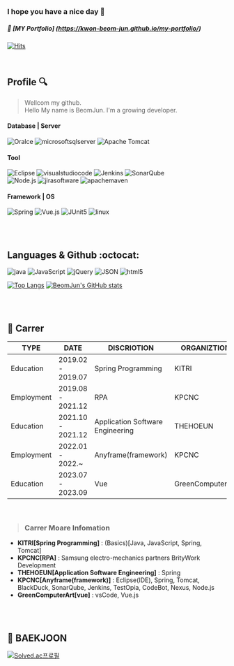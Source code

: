<!--
**kwon-beom-jun/kwon-beom-jun** is a ✨ _special_ ✨ repository because its `README.md` (this file) appears on your GitHub profile.

Here are some ideas to get you started:

- 🔭 I’m currently working on ...
- 🌱 I’m currently learning ...
- 👯 I’m looking to collaborate on ...
- 🤔 I’m looking for help with ...
- 💬 Ask me about ...
- 📫 How to reach me: ...
- 😄 Pronouns: ...
- ⚡ Fun fact: ...
-->

<br/>


### I hope you have a nice day 👋
##### 🌱 [MY Portfolio] (https://kwon-beom-jun.github.io/my-portfolio/)
[![Hits](https://hits.seeyoufarm.com/api/count/incr/badge.svg?url=https%3A%2F%2Fgithub.com%2Fkwon-beom-jun&count_bg=%230B666A&title_bg=%23071952&icon=iconify.svg&icon_color=%23E7E7E7&title=vistor&edge_flat=false)](https://hits.seeyoufarm.com)

<br/>

## Profile :mag:

> Wellcom my github.<br/>
> Hello My name is BeomJun. I'm a growing developer.<br/>


<!-- 뱃지 설정 방법 : https://img.shields.io/badge/{배지이름}-{css컬러}?style={스타일}&logo={로고}&logoColor={로고컬러} -->
<!-- 뱃지 : https://simpleicons.org/ -->
<!-- 언어 및 상태 표시 : https://github.com/anuraghazra/github-readme-stats/tree/master -->
<!-- 이모지 : https://www.emojiengine.com/ko/keyboard/ -->

#### Database | Server
<p>
<img alt="Oralce" src ="https://img.shields.io/badge/Oralce-F80000.svg?&style=for-the-badge&logo=Oralce&logoColor=white"/>
<img alt="microsoftsqlserver" src ="https://img.shields.io/badge/microsoftsqlserver-CC2927.svg?&style=for-the-badge&logo=microsoftsqlserver&logoColor=white"/>
<img alt="Apache Tomcat" src ="https://img.shields.io/badge/Apache Tomcat-F8DC75.svg?&style=for-the-badge&logo=Apache Tomcat&logoColor=black"/>
</p>
   
#### Tool
<p>
<img alt="Eclipse" src ="https://img.shields.io/badge/Eclipse-2C2255.svg?&style=for-the-badge&logo=Eclipse&logoColor=white"/>
<img alt="visualstudiocode" src ="https://img.shields.io/badge/visualstudiocode-007ACC.svg?&style=for-the-badge&logo=visualstudiocode&logoColor=white"/>
<img alt="Jenkins" src ="https://img.shields.io/badge/Jenkins-D24939.svg?&style=for-the-badge&logo=Jenkins&logoColor=white"/>
<img alt="SonarQube" src ="https://img.shields.io/badge/SonarQube-4E9BCD.svg?&style=for-the-badge&logo=SonarQube&logoColor=white"/><br/>
<img alt="Node.js" src ="https://img.shields.io/badge/Node.js-339933.svg?&style=for-the-badge&logo=Node.js&logoColor=white"/>
<img alt="jirasoftware" src ="https://img.shields.io/badge/jirasoftware-0052CC.svg?&style=for-the-badge&logo=jirasoftware&logoColor=white"/>
<img alt="apachemaven" src ="https://img.shields.io/badge/apachemaven-C71A36.svg?&style=for-the-badge&logo=apachemaven&logoColor=white"/>
</p>

#### Framework | OS
<p>
<img alt="Spring" src ="https://img.shields.io/badge/Spring-6DB33F.svg?&style=for-the-badge&logo=Spring&logoColor=white"/> 
<img alt="Vue.js" src ="https://img.shields.io/badge/Vue.js-4FC08D.svg?&style=for-the-badge&logo=Vue.js&logoColor=white"/>
<img alt="JUnit5" src ="https://img.shields.io/badge/JUnit5-25A162.svg?&style=for-the-badge&logo=JUnit5&logoColor=white"/>
<img alt="linux" src ="https://img.shields.io/badge/linux-FCC624.svg?&style=for-the-badge&logo=linux&logoColor=black"/>
</p>

<br/><br/>

## Languages & Github :octocat:
<p><img alt="java" src ="https://img.shields.io/badge/java-%23ED8B00.svg?style=for-the-badge&logo=java&logoColor=white"/>
   <img alt="JavaScript" src ="https://img.shields.io/badge/JavaScript-F7DF1E.svg?&style=for-the-badge&logo=JavaScript&logoColor=black"/>
   <img alt="jQuery" src ="https://img.shields.io/badge/jQuery-0769AD.svg?&style=for-the-badge&logo=jQuery&logoColor=white"/>
   <img alt="JSON" src ="https://img.shields.io/badge/JSON-000000.svg?&style=for-the-badge&logo=JSON&logoColor=white"/>
   <img alt="html5" src ="https://img.shields.io/badge/html5-E34F26.svg?&style=for-the-badge&logo=html5&logoColor=white"/></p>
  
  [![Top Langs](https://github-readme-stats.vercel.app/api/top-langs/?username=kwon-beom-jun&layout=donut&theme=graywhite)](https://github.com/kwon-beom-jun)
  [![BeomJun's GitHub stats](https://github-readme-stats.vercel.app/api?username=kwon-beom-jun&rank_icon=github&line_height=28&theme=swift)](https://github.com/kwon-beom-jun)
  
<!--
  해당 repo 갯수
  <img src="https://img.shields.io/github/directory-file-count/kwon-beom-jun/kwon-beom-jun?type=dir"/>
-->

<br/><br/>

## :office: Carrer

| TYPE | DATE | DISCRIOTION | ORGANIZTION |
| ------ | ------ | ------ | ------ |
| Education | 2019.02 - 2019.07 | Spring Programming | KITRI |
| Employment | 2019.08 - 2021.12 | RPA | KPCNC |
| Education | 2021.10 - 2021.12 | Application Software Engineering | THEHOEUN |
| Employment | 2022.01 - 2022.~ | Anyframe(framework) | KPCNC |
| Education | 2023.07 - 2023.09 | Vue | GreenComputerArt |

<br/>

> ### **Carrer Moare Infomation**
- **KITRI[Spring Programming]** : (Basics)[Java, JavaScript, Spring, Tomcat]
- **KPCNC[RPA]** : Samsung electro-mechanics partners BrityWork Development
- **THEHOEUN[Application Software Engineering]** : Spring
- **KPCNC[Anyframe(framework)]** : Eclipse(IDE), Spring, Tomcat, BlackDuck, SonarQube, Jenkins, TestOpia, CodeBot, Nexus, Node.js
- **GreenComputerArt[vue]** : vsCode, Vue.js

<br/><br/>

<!-- 설정시 API 연동이 잘 안됨 -->
## :notebook_with_decorative_cover: BAEKJOON
[![Solved.ac프로필](http://mazassumnida.wtf/api/v2/generate_badge?boj=qjawns0618)](https://solved.ac/qjawns0618)


<br/>
<br/>











